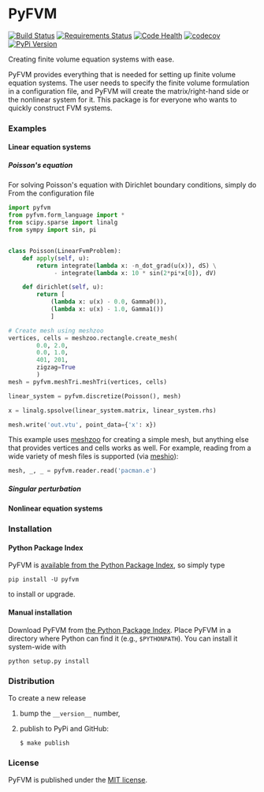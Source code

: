 # PyFVM

[![Build Status](https://travis-ci.org/nschloe/pyfvm.svg?branch=master)](https://travis-ci.org/nschloe/pyfvm)
[![Requirements Status](https://requires.io/github/nschloe/pyfvm/requirements.svg?branch=master)](https://requires.io/github/nschloe/pyfvm/requirements/?branch=master)
[![Code Health](https://landscape.io/github/nschloe/pyfvm/master/landscape.png)](https://landscape.io/github/nschloe/pyfvm/master)
[![codecov](https://codecov.io/gh/nschloe/pyfvm/branch/master/graph/badge.svg)](https://codecov.io/gh/nschloe/pyfvm)
[![PyPi Version](https://img.shields.io/pypi/v/pyfvm.svg)](https://pypi.python.org/pypi/pyfvm)

Creating finite volume equation systems with ease.

PyFVM provides everything that is needed for setting up finite volume equation
systems. The user needs to specify the finite volume formulation in a
configuration file, and PyFVM will create the matrix/right-hand side or the
nonlinear system for it. This package is for everyone who wants to quickly
construct FVM systems.

### Examples

#### Linear equation systems

##### Poisson's equation

For solving Poisson's equation with Dirichlet boundary conditions, simply do
From the configuration file
```python
import pyfvm
from pyfvm.form_language import *
from scipy.sparse import linalg
from sympy import sin, pi


class Poisson(LinearFvmProblem):
    def apply(self, u):
        return integrate(lambda x: -n_dot_grad(u(x)), dS) \
             - integrate(lambda x: 10 * sin(2*pi*x[0]), dV)

    def dirichlet(self, u):
        return [
            (lambda x: u(x) - 0.0, Gamma0()),
            (lambda x: u(x) - 1.0, Gamma1())
            ]

# Create mesh using meshzoo
vertices, cells = meshzoo.rectangle.create_mesh(
        0.0, 2.0,
        0.0, 1.0,
        401, 201,
        zigzag=True
        )
mesh = pyfvm.meshTri.meshTri(vertices, cells)

linear_system = pyfvm.discretize(Poisson(), mesh)

x = linalg.spsolve(linear_system.matrix, linear_system.rhs)

mesh.write('out.vtu', point_data={'x': x})
```
This example uses [meshzoo](https://pypi.python.org/pypi/meshzoo) for creating
a simple mesh, but anything else that provides vertices and cells works as
well. For example, reading from a wide variety of mesh files is supported
(via [meshio](https://pypi.python.org/pypi/meshio)):
```python
mesh, _, _ = pyfvm.reader.read('pacman.e')
```

##### Singular perturbation

#### Nonlinear equation systems

### Installation

#### Python Package Index

PyFVM is [available from the Python Package
Index](https://pypi.python.org/pypi/pyfvm/), so simply type
```
pip install -U pyfvm
```
to install or upgrade.

#### Manual installation

Download PyFVM from
[the Python Package Index](https://pypi.python.org/pypi/pyfvm/).
Place PyFVM in a directory where Python can find it (e.g.,
`$PYTHONPATH`).  You can install it system-wide with
```
python setup.py install
```

### Distribution

To create a new release

1. bump the `__version__` number,

2. publish to PyPi and GitHub:
    ```
    $ make publish
    ```

### License

PyFVM is published under the [MIT license](https://en.wikipedia.org/wiki/MIT_License).
